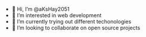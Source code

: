 - 👋 Hi, I’m @aKsHay2051
- 👀 I’m interested in web development
- 🌱 I’m currently trying out different techonologies
- 💞️ I’m looking to collaborate on open source projects


<!---
aKsHay2051/aKsHay2051 is a ✨ special ✨ repository because its `README.md` (this file) appears on your GitHub profile.
You can click the Preview link to take a look at your changes.
--->

